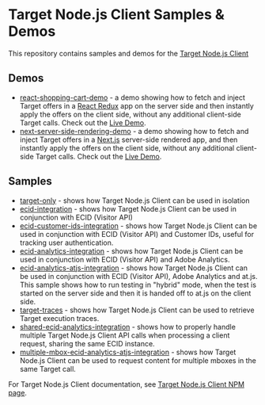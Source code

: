 # Target Node.js Client Samples & Demos

This repository contains samples and demos for the [Target Node.js Client](https://www.npmjs.com/package/@adobe/target-node-client)

## Demos

- [react-shopping-cart-demo](react-shopping-cart-demo) - a demo showing how to fetch and inject Target offers in a
[React Redux](https://react-redux.js.org/) app on the server side and then instantly apply the offers on the client side,
without any additional client-side Target calls. Check out the [Live Demo](http://target-nodejs-react-sample.eu-west-1.elasticbeanstalk.com).
- [next-server-side-rendering-demo](next-server-side-rendering-demo) - a demo showing how to fetch and inject Target offers 
in a [Next.js](https://nextjs.org/) server-side rendered app, and then instantly apply the offers on the client side,
without any additional client-side Target calls. Check out the [Live Demo](http://target-nodejs-ssr-sample.eu-west-1.elasticbeanstalk.com).

## Samples

- [target-only](target-only) - shows how Target Node.js Client can be used in isolation
- [ecid-integration](ecid-integration) - shows how Target Node.js Client can be used in conjunction with ECID (Visitor API)
- [ecid-customer-ids-integration](ecid-customer-ids-integration) - shows how Target Node.js Client can be used in 
conjunction with ECID (Visitor API) and Customer IDs, useful for tracking user authentication.
- [ecid-analytics-integration](ecid-analytics-integration) - shows how Target Node.js Client can be used in conjunction 
with ECID (Visitor API) and Adobe Analytics.
- [ecid-analytics-atjs-integration](ecid-analytics-atjs-integration) - shows how Target Node.js Client can be used in 
conjunction with ECID (Visitor API), Adobe Analytics and at.js. This sample shows how to run testing in "hybrid" mode,
when the test is started on the server side and then it is handed off to at.js on the client side.
- [target-traces](target-traces) - shows how Target Node.js Client can be used to retrieve Target execution traces.
- [shared-ecid-analytics-integration](shared-ecid-analytics-integration) - shows how to properly handle multiple Target 
Node.js Client API calls when processing a client request, sharing the same ECID instance.
- [multiple-mbox-ecid-analytics-atjs-integration](multiple-mbox-ecid-analytics-atjs-integration) - shows how Target 
Node.js Client can be used to request content for multiple mboxes in the same Target call.

For Target Node.js Client documentation, see [Target Node.js Client NPM page](https://www.npmjs.com/package/@adobe/target-node-client).
